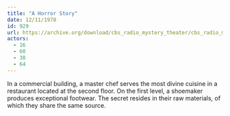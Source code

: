 ```yaml
---
title: "A Horror Story"
date: 12/11/1978
id: 929
url: https://archive.org/download/cbs_radio_mystery_theater/cbs_radio_mystery_theater-0901-0950.zip/cbs_radio_mystery_theater-0901-0950%2Fcbsrmt_0929_a_horror_story.mp3
actors:
  - 16
  - 60
  - 38
  - 64
---
```

In a commercial building, a master chef serves the most divine cuisine in a restaurant located at the second floor. On the first level, a shoemaker produces exceptional footwear. The secret resides in their raw materials, of which they share the same source.
